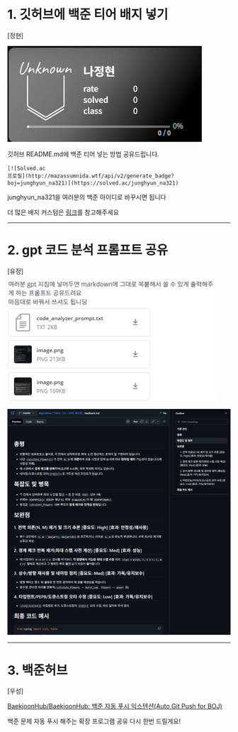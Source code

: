 # 1. 깃허브에 백준 티어 배지 넣기

[정현]

![깃허브 뱃지](images/github-badge.png)

깃허브 README.md에 백준 티어 넣는 방법 공유드립니다.

```
[![Solved.ac
프로필](http://mazassumnida.wtf/api/v2/generate_badge?boj=junghyun_na321)](https://solved.ac/junghyun_na321)
```

junghyun\_na321을 여러분의 백준 아이디로 바꾸시면 됩니다

더 많은 배지 커스텀은 [링크](https://github.com/mazassumnida/mazassumnida)를 참고해주세요



---



# 2. gpt 코드 분석 프롬프트 공유

[유정]

 ![코드분석 프롬프트 공유](images/image-2.png)

![code-analyze-image](images/image-code-analyze.png)



---



# 3. 백준허브

[우성]

[BaekjoonHub/BaekjoonHub: 백준 자동 푸시 익스텐션(Auto Git Push for BOJ)](https://github.com/BaekjoonHub/BaekjoonHub)

백준 문제 자동 푸시 해주는 확장 프로그램 공유 다시 한번 드릴게요!